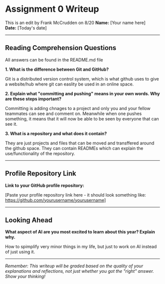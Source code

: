 # Assignment 0 Writeup
This is an edit by Frank McCrudden on 8/20
**Name:** [Your name here]  
**Date:** [Today's date]

---

## Reading Comprehension Questions
All answers can be found in the README.md file

**1. What is the difference between Git and GitHub?**

Git is a distributed version control system, which is what github uses to give a website/hub where git can easlity be used in an online space.

**2. Explain what "committing and pushing" means in your own words. Why are these steps important?**

Committing is adding chnages to a project and only you and your fellow teammates can see and comment on. Meanwhile when one pushes something, it means that it will now be able to be seen by everyone that can see it.

**3. What is a repository and what does it contain?**

They are just projects and files that can be moved and transffered around the github space. They can contain READMEs which can explain the use/functionality of the repository.

---

## Profile Repository Link

**Link to your GitHub profile repository:** 

[Paste your profile repository link here - it should look something like: https://github.com/yourusername/yourusername]

---

## Looking Ahead

**What aspect of AI are you most excited to learn about this year? Explain why.**

How to spimplify very minor things in my life, but just to work on AI instead of just using it.

---

*Remember: This writeup will be graded based on the quality of your explanations and reflections, not just whether you got the "right" answer. Show your thinking!*

